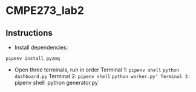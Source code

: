# CMPE273_lab2

## Instructions
* Install dependencies:
```
pipenv install pyzmq
```
* Open three terminals, run in order
Terminal 1: `pipenv shell` `python dashboard.py`
Terminal 2: `pipenv shell` `python worker.py'
Terminal 3: `pipenv shell` `python generator.py`
